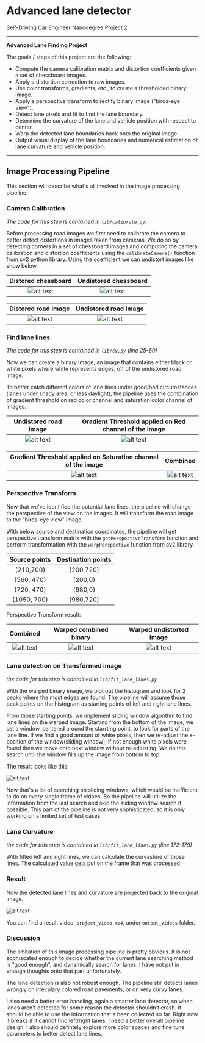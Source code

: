 # Advanced lane detector

Self-Driving Car Engineer Nanodegree Project 2

---

**Advanced Lane Finding Project**

The goals / steps of this project are the following:

* Compute the camera calibration matrix and distortion coefficients given a set of chessboard images.
* Apply a distortion correction to raw images.
* Use color transforms, gradients, etc., to create a thresholded binary image.
* Apply a perspective transform to rectify binary image ("birds-eye view").
* Detect lane pixels and fit to find the lane boundary.
* Determine the curvature of the lane and vehicle position with respect to center.
* Warp the detected lane boundaries back onto the original image.
* Output visual display of the lane boundaries and numerical estimation of lane curvature and vehicle position.


[//]: # (Image References)
[calibration1]: ./camera_cal/calibration1.jpg "calibration1"
[undistorted_calibration1]: ./output_images/undistorted_calibration1.jpg "undistorted_calibration1"
[road]: ./test_images/straight_lines1.jpg "Distored Road image"
[undistorted_road]: ./output_images/undistorted_road.jpg "Undistorted Road image"
[sobel_red]: ./output_images/sobel_red.jpg "Red Channel Threshold"
[saturation_thresh]: ./output_images/saturation_thresh.jpg "Saturation Threshold"
[combined]: ./output_images/combined.jpg "Combined Threshold"
[warped]: ./output_images/warped.jpg "Warped Combined Binary"
[warped_n]: ./output_images/warped_n.jpg "Warped Original"
[fit]: ./output_images/fit.jpg "Fitted Lane Lines"
[result]: ./output_images/processed_straight_lines1.jpg "Result"

---

## Image Processing Pipeline

This section will describe what's all involved in the image processing pipeline.

### Camera Calibration

*The code for this step is contained in `lib/calibrate.py`.*

Before processing road images we first need to calibrate the camera to better detect distortions in images taken from cameras. We do so by detecting corners in a set of chessboard images and computing the camera calibration and distortion coefficients using the `calibrateCamera()` function from cv2 python library. Using the coefficient we can undistort images like show below.

Distored chessboard        |  Undistored chessboard
:-------------------------:|:-------------------------:
![alt text][calibration1]  |  ![alt text][undistorted_calibration1]


Distored road image        |  Undistored road image
:-------------------------:|:-------------------------:
![alt text][road]          |  ![alt text][undistorted_road]

### Find lane lines

*The code for this step is contained in `lib/cv.py` (line 25-60)*

Now we can create a binary image, an image that contains either black or white pixels where white represents edges, off of the undistored road image.

To better catch different colors of lane lines under good/bad circumstances (lanes under shady area, or less daylight), the pipeline uses the combination of gradient threshold on red color channel and saturation color channel of images.

Undistored road image            |  Gradient Threshold applied on Red channel of the image
:-------------------------------:|:--------------------------------------------------------:
![alt text][undistorted_road]    |  ![alt text][sobel_red]

Gradient Threshold applied on Saturation channel of the image            |  Combined
:-----------------------------------------------------------------------:|:----------------:
![alt text][saturation_thresh]                                           |  ![alt text][combined]

### Perspective Transform

Now that we've identified the potential lane lines, the pipeline will change the perspective of the view on the images. It will transform the road image to the "birds-eye view" image.

With below source and destination coordinates, the pipeline will get perspective transform matrix with the `getPerspectiveTransform` function and perform transformation with the `warpPerspective` function from cv2 library.

Source points         |  Destination points
:--------------------:|:-------------------------:
| (210,700)           |  (200,720)
| (560, 470)          |  (200,0)
| (720, 470)          |  (980,0)
| (1050, 700)         |  (980,720)

Perspective Transform result:

Combined                   |  Warped combined binary   | Warped undistorted image
:-------------------------:|:-------------------------:|:-------------------------:
![alt text][combined]      |  ![alt text][warped]      | ![alt text][warped_n]

### Lane detection on Transformed image

*the code for this step is contained in `lib/fit_lane_lines.py`*

With the warped binary image, we plot out the histogram and look for 2 peaks where the most edges are found. The pipeline will assume those peak points on the histogram as starting points of left and right lane lines.

From those starting points, we implement sliding window algorithm to find lane lines on the warped image. Starting from the bottom of the image, we set a window, centered around the starrting point, to look for parts of the lane line. If we find a good amount of white pixels, then we re-adjust the x-position of the window(sliding window), if not enough white pixels were found then we move onto next window without re-adjusting. We do this search until the window fills up the image from bottom to top.

The result looks like this:

![alt text][fit]

Now that's a lot of searching on sliding windows, which would be inefficient to do on every single frame of vidoes. So the pipeline will utilize the information from the last search and skip the sliding window search if possible. This part of the pipeline is not very sophisticated, so it is only working on a limited set of test cases.

### Lane Curvature

*the code for this step is contained in `lib/fit_lane_lines.py` (line 172-179)*

With fitted left and right lines, we can calculate the curvasture of those lines. The calculated value gets put on the frame that was processed.

### Result

Now the detected lane lines and curvature are projected back to the original image.

![alt text][result]

You can find a result video, `project_video.mp4`, under `output_videos` folder.


### Discussion

The limitation of this image processing pipeline is pretty obvious. It is not sophiscated enough to decide whether the current lane searching method is "good enough", and dynamically search for lanes. I have not put in enough thoughts onto that part unfortunately.

The lane detection is also not robust enough. The pipeline still detects lanes wrongly on irreculary colored road pavements, or on very curvy lanes.

I also need a better error handling, again a smarter lane detector, so when lanes aren't detected for some reason the detector shouldn't crash. It should be able to use the information that's been collected so far. Right now it breaks if it cannot find left/right lanes. I need a better overall pipeline design. I also should defintely explore more color spaces and fine tune parameters to better detect lane lines.
